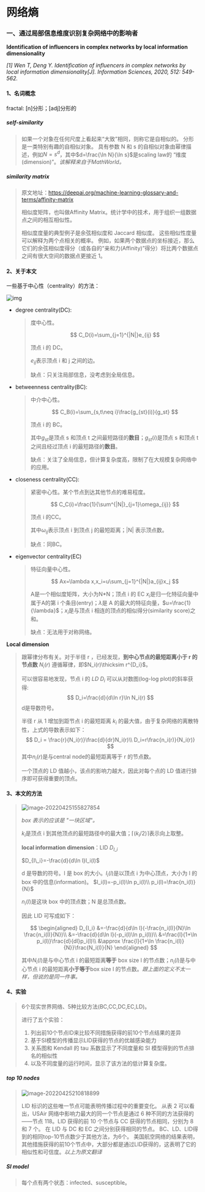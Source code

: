 # 网络熵

### 一、通过局部信息维度识别复杂网络中的影响者

**Identification of influencers in complex networks by local information dimensionality**

*[1] Wen T, Deng Y. Identification of influencers in complex networks by local information dimensionality[J]. Information Sciences, 2020, 512: 549-562.*

#### 1、名词概念

fractal: [n]分形；[adj]分形的

##### self-similarity

> 如果一个对象在任何尺度上看起来“大致”相同，则称它是自相似的。 分形是一类特别有趣的自相似对象。 具有参数 N 和 s 的自相似对象由幂律描述，例如$N=s^d$，其中$d=\frac{\ln N}{\ln s}$是scaling law的 “维度(dimension)”。*该解释来自于MathWorld。*

##### similarity matrix

> 原文地址：https://deepai.org/machine-learning-glossary-and-terms/affinity-matrix
> 
> 相似度矩阵，也叫做Affinity Matrix。统计学中的技术，用于组织一组数据点之间的相互相似性。
> 
> 相似度度量的典型例子是余弦相似度和 Jaccard 相似度。 这些相似性度量可以解释为两个点相关的概率。 例如，如果两个数据点的坐标接近，那么它们的余弦相似度得分（或各自的“亲和力(Affinity)”得分）将比两个数据点之间有很大空间的数据点更接近 1。

#### 2、关于本文

一些基于中心性（centrality）的方法：

![img](https://ask.qcloudimg.com/http-save/1692602/17i3jd87t8.png?imageView2/2/w/1620)

* degree centrality(DC):
  
  > 度中心性。
  > 
  > $$
  > C_D(i)=\sum_{j=1}^{|N|}e_{ij}
  > $$
  > 
  > 顶点 i 的 DC。
  > 
  > $e_{ij}$表示顶点 i 和 j 之间的边。
  > 
  > 缺点：只关注局部信息，没考虑到全局信息。

* betweenness centrality(BC):
  
  > 中介中心性。
  > 
  > $$
  > C_B(i)=\sum_{s,t\neq i}\frac{g_{st}(i)}{g_st}
  > $$
  > 
  > 顶点 i 的 BC。
  > 
  > 其中$g_{st}$是顶点 s 和顶点 t 之间最短路径的**数目**；$g_{st}(i)$是顶点 s 和顶点 t 之间且经过顶点 i 的最短路径的**数目**。
  > 
  > 缺点：关注了全局信息，但计算复杂度高，限制了在大规模复杂网络中的应用。

* closeness centrality(CC):
  
  > 紧密中心性。某个节点到达其他节点的难易程度。
  > 
  > $$
  > C_C(i)=\frac{1}{\sum^{|N|}_{j=1}\omega_{ij}}
  > $$
  > 
  > 顶点 i 的CC。
  > 
  > 其中$\omega_{ij}$表示顶点 i 到顶点 j 的最短距离；|N| 表示顶点数。
  > 
  > 缺点：同BC。

* eigenvector centrality(EC)
  
  > 特征向量中心性。
  > 
  > $$
  > Ax=\lambda x,x_i=u\sum_{j=1}^{|N|}a_{ij}x_j
  > $$
  > 
  > A是一个相似度矩阵，大小为N*N；顶点 i 的 EC $x_i$是归一化特征向量中属于A的第 i 个条目(entry)；$\lambda$是 A 的最大的特征向量，$u=\frac{1}{\lambda}$；$x_i$是与顶点 i 相连的顶点的相似得分(similarity score)之和。
  > 
  > 缺点：无法用于对称网络。

**Local dimension**

> 跟幂律分布有关。对于半径 r ，已经发现，**到中心节点的最短距离小于 r 的节点数** $N_i(r)$ 遵循幂律，即$N_i(r)\thicksim r^{D_i}$。
> 
> 可以很容易地发现，节点 i 的 $LD\ D_i$ 可以从对数图(log-log plot)的斜率获得:
> $$
> D_i=\frac{d}{d\ln r}\ln N_i(r)
> $$
> d是导数符号。
> 
> 半径 r 从 1 增加到距节点 i 的最短距离 $k_i$ 的最大值，由于复杂网络的离散特性，上式的导数表示如下：
> $$
> D_i = \frac{r}{N_i(r)}\frac{d}{dr}N_i(r)\\
> D_i=r\frac{n_i(r)}{N_i(r)}
> $$
> 其中$n_i(r)$是与central node的最短距离等于 r 的节点数。
> 
> 一个顶点的 LD 值越小，该点的影响力越大，因此对每个点的 LD 值进行排序即可获得重要的顶点。

#### 3、本文的方法

> ![image-20220425155827854](https://cdn.statically.io/gh/Lockheed-stack/my_note/488e4ef3/%E7%BD%91%E7%BB%9C%E7%86%B5/graph%20entropy2.assets/image-20220425155827854.png)
> 
> *box 表示的应该是 "一块区域"。*
> 
> $k_i$是顶点 i 到其他顶点的最短路径中的最大值；$\lceil(k_i/2)\rceil$表示向上取整。
> 
> **local information dimension**：LID $D_{I\_i}$
> 
> $D_{I\_i}=-\frac{d}{d\ln l}I_i(l)$
> 
> 
> d 是导数的符号。l 是 box 的大小。$I_i(l)$是以顶点 i 为中心顶点，大小为 l 的 box 中的信息(information)。
> $I_i(l)=-p_i(l)\ln p_i(l)\\
> p_i(l)=\frac{n_i(l)}{N}$
> 
> $n_i(l)$是这块 box 中的顶点数；N 是总顶点数。
> 
> 因此 LID 可写成如下：
> 
> $$
> \begin{aligned}
D_{I_i} &=-\frac{d}{d\ln l}(-\frac{n_i(l)}{N}\ln \frac{n_i(l)}{N})\\
&=-\frac{d}{d\ln l}(-p_i(l)\ln p_i(l))\\
&=\frac{l}{1+\ln p_i(l)}\frac{d}{dl}p_i(l)\\
&\approx \frac{l}{1+\ln \frac{n_i(l)}{N}}\frac{N_i(l)}{N}
\end{aligned}
> $$
> 
> 其中$N_i(l)$是与中心节点 i 的最短距离**等于** box size l 的节点数；$n_i(l)$是与中心节点 i 的最短距离**小于等于**box size l 的节点数。*跟上面的定义不太一样，但说的是同一件事。*

#### 4、实验

> 6个现实世界网络、5种比较方法(BC,CC,DC,EC,LD)。
> 
> 进行了五个实验：
> 
> 1. 列出前10个节点ID来比较不同措施获得的前10个节点结果的差异
> 2. 基于SI模型的传播显示LID获得的节点的优越感染能力
> 3. 关系图和 Kendall 的 tau 系数显示了不同度量和 SI 模型得到的节点排名的相似性
> 4. 以及不同度量的运行时间，显示了该方法的低计算复杂度。

##### top 10 nodes

> ![image-20220425210818899](https://cdn.statically.io/gh/Lockheed-stack/my_note/488e4ef3/%E7%BD%91%E7%BB%9C%E7%86%B5/graph%20entropy2.assets/image-20220425210818899.png)
> 
> LID 标识的这些唯一节点可能表明传播过程中的重要变化。 从表 2 可以看出，USAir 网络中影响力最大的同一个节点是通过 6 种不同的方法获得的——节点 118。LID 获得的前 10 个节点与 CC 获得的节点相同，分别为 8 和 7 个。 在 LID 与 DC 和 EC 之间分别获得相同的节点。  BC、LD、LID得到的相同top-10节点数少于其他方法，为6个。 美国航空网络的结果表明，其他措施获得的前10个节点中，大部分都是通过LID获得的，这表明了它的相似性和可信度。*以上为原文翻译*

##### SI model

> 每个点有两个状态：infected、susceptible。
